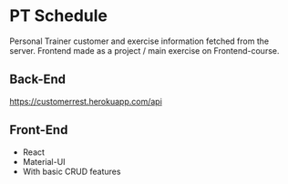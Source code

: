 # PT Schedule
Personal Trainer customer and exercise information fetched from the server.
Frontend made as a project / main exercise on Frontend-course.
## Back-End
https://customerrest.herokuapp.com/api
## Front-End
- React
- Material-UI
- With basic CRUD features
